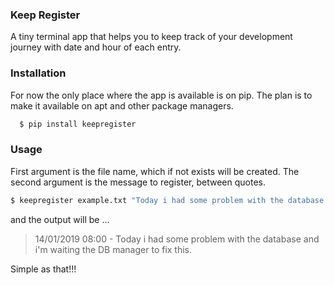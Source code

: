 ### Keep Register

A tiny terminal app that helps you to keep track of your development journey with date and hour of each entry.

### Installation

For now the only place where the app is available is on pip. The plan is to make it available on apt and other package managers.

```bash
  $ pip install keepregister
```

### Usage

First argument is the file name, which if not exists will be created. The second argument is the message to register, between quotes.

```bash
$ keepregister example.txt "Today i had some problem with the database and i'm waiting the DB manager to fix this."
```

and the output will be ...

> 14/01/2019 08:00 - Today i had some problem with the database and i'm waiting the DB manager to fix this.

Simple as that!!!
